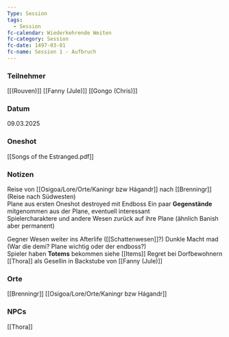 ```yaml
---
Type: Session
tags:
  - Session
fc-calendar: Wiederkehrende Weiten
fc-category: Session
fc-date: 1497-03-01
fc-name: Session 1 - Aufbruch
---
```

### Teilnehmer
[[(Rouven)]]
[[Fanny (Jule)]]
[[Gongo (Chris)]]
### Datum
09.03.2025

### Oneshot

[[Songs of the Estranged.pdf]]
### Notizen

Reise von [[Osigoa/Lore/Orte/Kaningr bzw Hágandr]] nach [[Brenningr]] (Reise nach Südwesten)  
Plane aus ersten Oneshot destroyed mit Endboss 
Ein paar **Gegenstände** mitgenommen aus der Plane, eventuell interessant  
Spielercharaktere und andere Wesen zurück auf ihre Plane (ähnlich Banish aber permanent)

Gegner Wesen weiter ins Afterlife  ([[Schattenwesen]]?)
Dunkle Macht mad (War die demi? Plane wichtig oder der endboss?)  
Spieler haben **Totems** bekommen siehe [[Items]]
Regret bei Dorfbewohnern
[[Thora]] als Gesellin in Backstube von [[Fanny (Jule)]]

### Orte
[[Brenningr]]
[[Osigoa/Lore/Orte/Kaningr bzw Hágandr]]
### NPCs
[[Thora]]